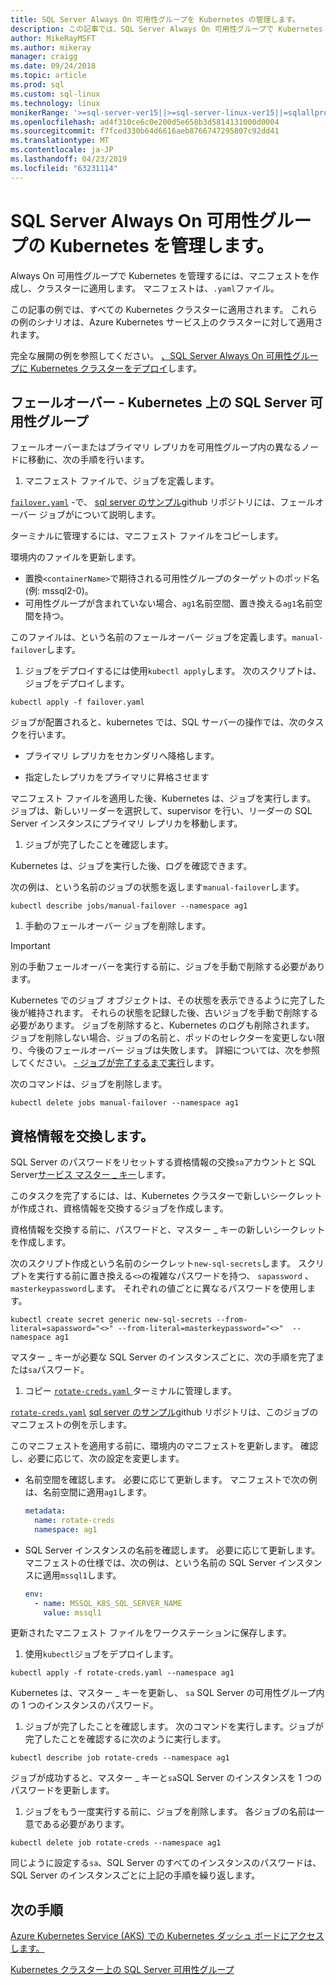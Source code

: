 ```yaml
---
title: SQL Server Always On 可用性グループを Kubernetes の管理します。
description: この記事では、SQL Server Always On 可用性グループで Kubernetes を管理する方法について説明します。
author: MikeRayMSFT
ms.author: mikeray
manager: craigg
ms.date: 09/24/2018
ms.topic: article
ms.prod: sql
ms.custom: sql-linux
ms.technology: linux
monikerRange: '>=sql-server-ver15||>=sql-server-linux-ver15||=sqlallproducts-allversions'
ms.openlocfilehash: ad4f310ce6c0e200d5e658b3d5814131000d0004
ms.sourcegitcommit: f7fced330b64d6616aeb8766747295807c92dd41
ms.translationtype: MT
ms.contentlocale: ja-JP
ms.lasthandoff: 04/23/2019
ms.locfileid: "63231114"
---
```

# <a name="manage-sql-server-always-on-availability-group-kubernetes"></a>SQL Server Always On 可用性グループの Kubernetes を管理します。

Always On 可用性グループで Kubernetes を管理するには、マニフェストを作成し、クラスターに適用します。 マニフェストは、`.yaml`ファイル。  

この記事の例では、すべての Kubernetes クラスターに適用されます。 これらの例のシナリオは、Azure Kubernetes サービス上のクラスターに対して適用されます。

完全な展開の例を参照してください。 [、SQL Server Always On 可用性グループに Kubernetes クラスターをデプロイ](sql-server-linux-kubernetes-deploy.md)します。

## <a name="fail-over---sql-server-availability-group-on-kubernetes"></a>フェールオーバー - Kubernetes 上の SQL Server 可用性グループ

フェールオーバーまたはプライマリ レプリカを可用性グループ内の異なるノードに移動に、次の手順を行います。

1. マニフェスト ファイルで、ジョブを定義します。

  [`failover.yaml`](https://github.com/Microsoft/sql-server-samples/tree/master/samples/features/high%20availability/Kubernetes/sample-manifest-files/failover.yaml) -で、 [sql server のサンプル](https://github.com/Microsoft/sql-server-samples/tree/master/samples/features/high%20availability/Kubernetes/sample-manifest-files)github リポジトリには、フェールオーバー ジョブがについて説明します。

  ターミナルに管理するには、マニフェスト ファイルをコピーします。

  環境内のファイルを更新します。

  - 置換`<containerName>`で期待される可用性グループのターゲットのポッド名 (例: mssql2-0)。
  - 可用性グループが含まれていない場合、`ag1`名前空間、置き換える`ag1`名前空間を持つ。

  このファイルは、という名前のフェールオーバー ジョブを定義します。`manual-failover`します。

1. ジョブをデプロイするには使用`kubectl apply`します。 次のスクリプトは、ジョブをデプロイします。

  ```azurecli
  kubectl apply -f failover.yaml
  ```

  ジョブが配置されると、kubernetes では、SQL サーバーの操作では、次のタスクを行います。
  
  - プライマリ レプリカをセカンダリへ降格します。
  
  - 指定したレプリカをプライマリに昇格させます
  
  マニフェスト ファイルを適用した後、Kubernetes は、ジョブを実行します。 ジョブは、新しいリーダーを選択して、supervisor を行い、リーダーの SQL Server インスタンスにプライマリ レプリカを移動します。

1. ジョブが完了したことを確認します。
  
  Kubernetes は、ジョブを実行した後、ログを確認できます。
  
  次の例は、という名前のジョブの状態を返します`manual-failover`します。

  ```azurecli
  kubectl describe jobs/manual-failover --namespace ag1
  ```

1. 手動のフェールオーバー ジョブを削除します。 

  >[!IMPORTANT]
  >別の手動フェールオーバーを実行する前に、ジョブを手動で削除する必要があります。
  > 
  >Kubernetes でのジョブ オブジェクトは、その状態を表示できるように完了した後が維持されます。 それらの状態を記録した後、古いジョブを手動で削除する必要があります。 ジョブを削除すると、Kubernetes のログも削除されます。 ジョブを削除しない場合、ジョブの名前と、ポッドのセレクターを変更しない限り、今後のフェールオーバー ジョブは失敗します。 詳細については、次を参照してください。 [- ジョブが完了するまで実行](https://kubernetes.io/docs/concepts/workloads/controllers/jobs-run-to-completion/)します。

  次のコマンドは、ジョブを削除します。

  ```azurecli
  kubectl delete jobs manual-failover --namespace ag1
  ```

## <a name="rotate-credentials"></a>資格情報を交換します。

SQL Server のパスワードをリセットする資格情報の交換`sa`アカウントと SQL Server[サービス マスター _ キー](../relational-databases/security/encryption/service-master-key.md)します。 

このタスクを完了するには、は、Kubernetes クラスターで新しいシークレットが作成され、資格情報を交換するジョブを作成します。

資格情報を交換する前に、パスワードと、マスター _ キーの新しいシークレットを作成します。

次のスクリプト作成という名前のシークレット`new-sql-secrets`します。 スクリプトを実行する前に置き換える`<>`の複雑なパスワードを持つ、 `sapassword` 、`masterkeypassword`します。 それぞれの値ごとに異なるパスワードを使用します。

```azurecli
kubectl create secret generic new-sql-secrets --from-literal=sapassword="<>" --from-literal=masterkeypassword="<>"  --namespace ag1
```

マスター _ キーが必要な SQL Server のインスタンスごとに、次の手順を完了または`sa`パスワード。

1. コピー [ `rotate-creds.yaml` ](https://github.com/Microsoft/sql-server-samples/blob/master/samples/features/high%20availability/Kubernetes/sample-manifest-files/rotate-creds.yaml)ターミナルに管理します。

  [`rotate-creds.yaml`](https://github.com/Microsoft/sql-server-samples/blob/master/samples/features/high%20availability/Kubernetes/sample-manifest-files/rotate-creds.yaml) [sql server のサンプル](https://github.com/Microsoft/sql-server-samples/tree/master/samples/features/high%20availability/Kubernetes/sample-deployment-script/)github リポジトリは、このジョブのマニフェストの例を示します。

  このマニフェストを適用する前に、環境内のマニフェストを更新します。 確認し、必要に応じて、次の設定を変更します。

  - 名前空間を確認します。 必要に応じて更新します。 マニフェストで次の例は、名前空間に適用`ag1`します。

    ```yaml
    metadata:
      name: rotate-creds
      namespace: ag1
    ```

  - SQL Server インスタンスの名前を確認します。 必要に応じて更新します。 マニフェストの仕様では、次の例は、という名前の SQL Server インスタンスに適用`mssql1`します。

    ```yaml
    env:
      - name: MSSQL_K8S_SQL_SERVER_NAME
        value: mssql1
    ```

  更新されたマニフェスト ファイルをワークステーションに保存します。

1. 使用`kubectl`ジョブをデプロイします。

  ```azurecli
  kubectl apply -f rotate-creds.yaml --namespace ag1
  ```

  Kubernetes は、マスター _ キーを更新し、 `sa` SQL Server の可用性グループ内の 1 つのインスタンスのパスワード。

1. ジョブが完了したことを確認します。 次のコマンドを実行します。ジョブが完了したことを確認するに次のように実行します。 

  ```azcli
  kubectl describe job rotate-creds --namespace ag1
  ```

  ジョブが成功すると、マスター _ キーと`sa`SQL Server のインスタンスを 1 つのパスワードを更新します。


1. ジョブをもう一度実行する前に、ジョブを削除します。 各ジョブの名前は一意である必要があります。

  ```azurecli
  kubectl delete job rotate-creds --namespace ag1
  ```

同じように設定する`sa`、SQL Server のすべてのインスタンスのパスワードは、SQL Server のインスタンスごとに上記の手順を繰り返します。

## <a name="next-steps"></a>次の手順

[Azure Kubernetes Service (AKS) での Kubernetes ダッシュ ボードにアクセスします。](https://docs.microsoft.com/azure/aks/kubernetes-dashboard)

[Kubernetes クラスター上の SQL Server 可用性グループ](sql-server-ag-kubernetes.md)
